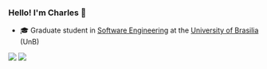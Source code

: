 ### Hello! I'm Charles 👋

<!--
<div align="center">
  <a href="https://github.com/charles-serafim">
  <img height="180em" src="https://github-readme-stats.vercel.app/api?username=charles-serafim&show_icons=true&theme=dracula&include_all_commits=true&count_private=true"/>
  <img height="180em" src="https://github-readme-stats.vercel.app/api/top-langs/?username=charles-serafim&layout=compact&langs_count=7&theme=dracula"/>
</div>
-->

- 🎓 Graduate student in [Software Engineering](https://fga.unb.br/software) at the [University of Brasilia](https://www.unb.br/) (UnB)


<div> 
  <a href = "mailto:charles.serafim.morais@gmail.com"><img src="https://img.shields.io/badge/-Gmail-%23333?style=for-the-badge&logo=gmail&logoColor=white" target="_blank"></a>
  <a href="https://www.linkedin.com/in/charles-serafim/" target="_blank"><img src="https://img.shields.io/badge/-LinkedIn-%230077B5?style=for-the-badge&logo=linkedin&logoColor=white" target="_blank"></a>  
</div>


